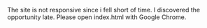 The site is not responsive since i fell short of time. I discovered the opportunity late. Please open index.html with Google Chrome.
